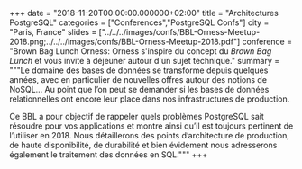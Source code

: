 +++
date = "2018-11-20T00:00:00.000000+02:00"
title = "Architectures PostgreSQL"
categories = ["Conferences","PostgreSQL Confs"]
city = "Paris, France"
slides = ["../../../images/confs/BBL-Orness-Meetup-2018.png;../../../images/confs/BBL-Orness-Meetup-2018.pdf"]
conference = "Brown Bag Lunch Orness: Orness s'inspire du concept du *Brown Bag Lunch* et vous invite à déjeuner autour d'un sujet technique."
summary = """Le domaine des bases de données se transforme depuis quelques années, avec en particulier de nouvelles offres autour des notions de NoSQL… Au point que l’on peut se demander si les bases de données relationnelles ont encore leur place dans nos infrastructures de production.

Ce BBL a pour objectif de rappeler quels problèmes PostgreSQL sait résoudre pour vos applications et montre ainsi qu’il est toujours pertinent de l’utiliser en 2018.
Nous détaillerons des points d’architecture de production, de haute disponibilité, de durabilité et bien évidement nous adresserons également le traitement des données en SQL."""
+++
